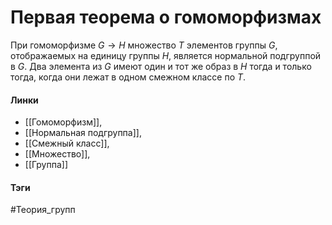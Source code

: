 # Первая теорема о гомоморфизмах
При гомоморфизме $G\to H$ множество $T$ элементов группы $G$, отображаемых на единицу группы $H$, является нормальной подгруппой в $G$. Два элемента из $G$ имеют один и тот же образ в $H$ тогда и только тогда, когда они лежат в одном смежном классе по $T$.

#### Линки 
- [[Гомоморфизм]],
- [[Нормальная подгруппа]],
- [[Смежный класс]],
- [[Множество]],
- [[Группа]]
#### Тэги 
 #Теория_групп